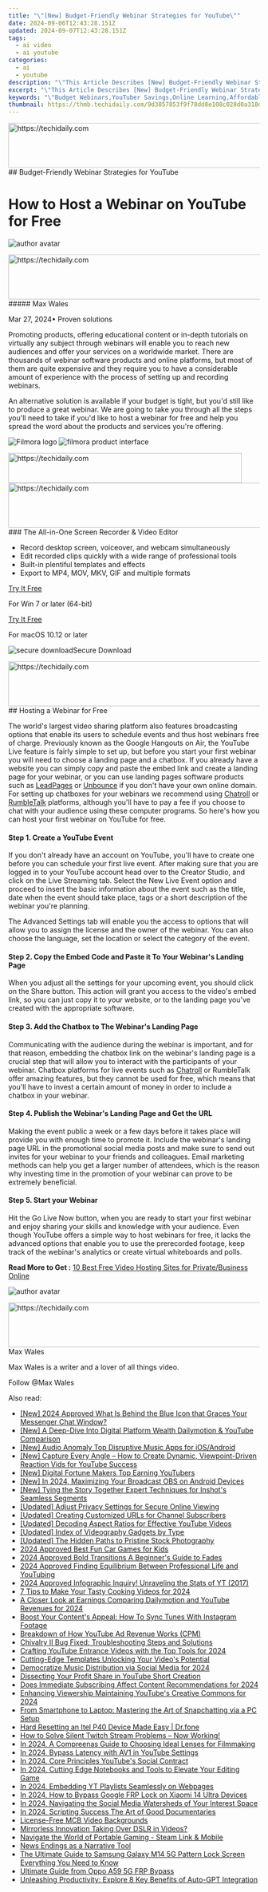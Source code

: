 ```yaml
---
title: "\"[New] Budget-Friendly Webinar Strategies for YouTube\""
date: 2024-09-06T12:43:28.151Z
updated: 2024-09-07T12:43:28.151Z
tags:
  - ai video
  - ai youtube
categories:
  - ai
  - youtube
description: "\"This Article Describes [New] Budget-Friendly Webinar Strategies for YouTube\""
excerpt: "\"This Article Describes [New] Budget-Friendly Webinar Strategies for YouTube\""
keywords: "\"Budget Webinars,YouTuber Savings,Online Learning,Affordable Webcasts,Cost-Effective Seminars,Economical Video Sessions,Frugal Digital Workshops\""
thumbnail: https://thmb.techidaily.com/9d3857853f9f78dd8e108c028d0a318d22b529786459d21ef8b234658302fc85.jpg
---
```


<!-- affiliate ads begin -->
<a href="https://ephamedtechinc.pxf.io/c/5597632/2137202/26400" target="_top" id="2137202">
  <img src="//a.impactradius-go.com/display-ad/26400-2137202" border="0" alt="https://techidaily.com" width="728" height="90"/>
</a>
<img height="0" width="0" src="https://ephamedtechinc.pxf.io/i/5597632/2137202/26400" style="position:absolute;visibility:hidden;" border="0" />
<!-- affiliate ads end -->
## Budget-Friendly Webinar Strategies for YouTube

# How to Host a Webinar on YouTube for Free

![author avatar](https://images.wondershare.com/filmora/article-images/max-wales-author.jpg)

<!-- affiliate ads begin -->
<a href="https://zebaoaffiliateprogram.pxf.io/c/5597632/2137973/21526" target="_top" id="2137973">
  <img src="//a.impactradius-go.com/display-ad/21526-2137973" border="0" alt="https://techidaily.com" width="728" height="90"/>
</a>
<img height="0" width="0" src="https://zebaoaffiliateprogram.pxf.io/i/5597632/2137973/21526" style="position:absolute;visibility:hidden;" border="0" />
<!-- affiliate ads end -->
##### Max Wales

 Mar 27, 2024• Proven solutions

Promoting products, offering educational content or in-depth tutorials on virtually any subject through webinars will enable you to reach new audiences and offer your services on a worldwide market. There are thousands of webinar software products and online platforms, but most of them are quite expensive and they require you to have a considerable amount of experience with the process of setting up and recording webinars.

An alternative solution is available if your budget is tight, but you'd still like to produce a great webinar. We are going to take you through all the steps you'll need to take if you'd like to host a webinar for free and help you spread the word about the products and services you're offering.

![Filmora logo](https://images.wondershare.com/filmora/logo_icon/wondershare-filmora-logo-horizontal.png) ![filmora product interface](https://images.wondershare.com/filmora/images/common/filmora-product-banner.png)

<!-- affiliate ads begin -->
<a href="https://bluettius.sjv.io/c/5597632/2139122/17108" target="_top" id="2139122">
  <img src="//a.impactradius-go.com/display-ad/17108-2139122" border="0" alt="https://techidaily.com" width="468" height="60"/>
</a>
<img height="0" width="0" src="https://bluettius.sjv.io/i/5597632/2139122/17108" style="position:absolute;visibility:hidden;" border="0" />
<!-- affiliate ads end -->
<!-- affiliate ads begin -->
<a href="https://aligracehair.sjv.io/c/5597632/2135419/19272" target="_top" id="2135419">
  <img src="//a.impactradius-go.com/display-ad/19272-2135419" border="0" alt="https://techidaily.com" width="728" height="90"/>
</a>
<img height="0" width="0" src="https://aligracehair.sjv.io/i/5597632/2135419/19272" style="position:absolute;visibility:hidden;" border="0" />
<!-- affiliate ads end -->
### The All-in-One Screen Recorder & Video Editor

* Record desktop screen, voiceover, and webcam simultaneously
* Edit recorded clips quickly with a wide range of professional tools
* Built-in plentiful templates and effects
* Export to MP4, MOV, MKV, GIF and multiple formats

[Try It Free](https://tools.techidaily.com/wondershare/filmora/download/)

For Win 7 or later (64-bit)

[Try It Free](https://tools.techidaily.com/wondershare/filmora/download/)

For macOS 10.12 or later

![secure download](https://static.wondershare.com/images-filmora/images/common/securety.svg)Secure Download

<!-- affiliate ads begin -->
<a href="https://aligracehair.sjv.io/c/5597632/2115937/19272" target="_top" id="2115937">
  <img src="//a.impactradius-go.com/display-ad/19272-2115937" border="0" alt="https://techidaily.com" width="728" height="90"/>
</a>
<img height="0" width="0" src="https://aligracehair.sjv.io/i/5597632/2115937/19272" style="position:absolute;visibility:hidden;" border="0" />
<!-- affiliate ads end -->
## Hosting a Webinar for Free

The world's largest video sharing platform also features broadcasting options that enable its users to schedule events and thus host webinars free of charge. Previously known as the Google Hangouts on Air, the YouTube Live feature is fairly simple to set up, but before you start your first webinar you will need to choose a landing page and a chatbox. If you already have a website you can simply copy and paste the embed link and create a landing page for your webinar, or you can use landing pages software products such as [LeadPages](https://www.leadpages.net/) or [Unbounce](https://unbounce.com/) if you don't have your own online domain. For setting up chatboxes for your webinars we recommend using [Chatroll](https://chatroll.com/) or [RumbleTalk](https://www.rumbletalk.com/) platforms, although you'll have to pay a fee if you choose to chat with your audience using these computer programs. So here's how you can host your first webinar on YouTube for free.

#### Step 1. Create a YouTube Event

If you don't already have an account on YouTube, you'll have to create one before you can schedule your first live event. After making sure that you are logged in to your YouTube account head over to the Creator Studio, and click on the Live Streaming tab. Select the New Live Event option and proceed to insert the basic information about the event such as the title, date when the event should take place, tags or a short description of the webinar you're planning.

The Advanced Settings tab will enable you the access to options that will allow you to assign the license and the owner of the webinar. You can also choose the language, set the location or select the category of the event.

#### Step 2. Copy the Embed Code and Paste it To Your Webinar's Landing Page

When you adjust all the settings for your upcoming event, you should click on the Share button. This action will grant you access to the video's embed link, so you can just copy it to your website, or to the landing page you've created with the appropriate software.

#### Step 3. Add the Chatbox to The Webinar's Landing Page

Communicating with the audience during the webinar is important, and for that reason, embedding the chatbox link on the webinar's landing page is a crucial step that will allow you to interact with the participants of your webinar. Chatbox platforms for live events such as [Chatroll](https://chatroll.com/) or RumbleTalk offer amazing features, but they cannot be used for free, which means that you'll have to invest a certain amount of money in order to include a chatbox in your webinar.

#### Step 4. Publish the Webinar's Landing Page and Get the URL

Making the event public a week or a few days before it takes place will provide you with enough time to promote it. Include the webinar's landing page URL in the promotional social media posts and make sure to send out invites for your webinar to your friends and colleagues. Email marketing methods can help you get a larger number of attendees, which is the reason why investing time in the promotion of your webinar can prove to be extremely beneficial.

#### Step 5. Start your Webinar

Hit the Go Live Now button, when you are ready to start your first webinar and enjoy sharing your skills and knowledge with your audience. Even though YouTube offers a simple way to host webinars for free, it lacks the advanced options that enable you to use the prerecorded footage, keep track of the webinar's analytics or create virtual whiteboards and polls.

 **Read More to Get :** [10 Best Free Video Hosting Sites for Private/Business Online](https://tools.techidaily.com/wondershare/filmora/download/)

![author avatar](https://images.wondershare.com/filmora/article-images/max-wales-author.jpg)

<!-- affiliate ads begin -->
<a href="https://appsumo.8odi.net/c/5597632/2123749/7443" target="_top" id="2123749">
  <img src="//a.impactradius-go.com/display-ad/7443-2123749" border="0" alt="https://techidaily.com" width="728" height="90"/>
</a>
<img height="0" width="0" src="https://appsumo.8odi.net/i/5597632/2123749/7443" style="position:absolute;visibility:hidden;" border="0" />
<!-- affiliate ads end -->
Max Wales

Max Wales is a writer and a lover of all things video.

Follow @Max Wales

<span class="atpl-alsoreadstyle">Also read:</span>
<div><ul>
<li><a href="https://facebook-video-recording.techidaily.com/new-2024-approved-what-is-behind-the-blue-icon-that-graces-your-messenger-chat-window/"><u>[New] 2024 Approved  What Is Behind the Blue Icon that Graces Your Messenger Chat Window?</u></a></li>
<li><a href="https://youtube-videos.techidaily.com/new-a-deep-dive-into-digital-platform-wealth-dailymotion-and-youtube-comparison/"><u>[New] A Deep-Dive Into Digital Platform Wealth  Dailymotion & YouTube Comparison</u></a></li>
<li><a href="https://youtube-videos.techidaily.com/new-audio-anomaly-top-disruptive-music-apps-for-iosandroid/"><u>[New] Audio Anomaly  Top Disruptive Music Apps for iOS/Android</u></a></li>
<li><a href="https://youtube-videos.techidaily.com/new-capture-every-angle-how-to-create-dynamic-viewpoint-driven-reaction-vids-for-youtube-success/"><u>[New] Capture Every Angle – How to Create Dynamic, Viewpoint-Driven Reaction Vids for YouTube Success</u></a></li>
<li><a href="https://youtube-videos.techidaily.com/new-digital-fortune-makers-top-earning-youtubers/"><u>[New] Digital Fortune Makers  Top Earning YouTubers</u></a></li>
<li><a href="https://screen-recording.techidaily.com/new-in-2024-maximizing-your-broadcast-obs-on-android-devices/"><u>[New] In 2024, Maximizing Your Broadcast  OBS on Android Devices</u></a></li>
<li><a href="https://some-skills.techidaily.com/new-tying-the-story-together-expert-techniques-for-inshots-seamless-segments/"><u>[New] Tying the Story Together  Expert Techniques for Inshot's Seamless Segments</u></a></li>
<li><a href="https://youtube-videos.techidaily.com/updated-adjust-privacy-settings-for-secure-online-viewing/"><u>[Updated] Adjust Privacy Settings for Secure Online Viewing</u></a></li>
<li><a href="https://youtube-videos.techidaily.com/updated-creating-customized-urls-for-channel-subscribers/"><u>[Updated] Creating Customized URLs for Channel Subscribers</u></a></li>
<li><a href="https://youtube-videos.techidaily.com/updated-decoding-aspect-ratios-for-effective-youtube-videos/"><u>[Updated] Decoding Aspect Ratios for Effective YouTube Videos</u></a></li>
<li><a href="https://some-knowledge.techidaily.com/updated-index-of-videography-gadgets-by-type/"><u>[Updated] Index of Videography Gadgets by Type</u></a></li>
<li><a href="https://some-approaches.techidaily.com/updated-the-hidden-paths-to-pristine-stock-photography/"><u>[Updated] The Hidden Paths to Pristine Stock Photography</u></a></li>
<li><a href="https://visual-screen-recording.techidaily.com/2024-approved-best-fun-car-games-for-kids/"><u>2024 Approved  Best Fun Car Games for Kids</u></a></li>
<li><a href="https://remote-screen-capture.techidaily.com/2024-approved-bold-transitions-a-beginners-guide-to-fades/"><u>2024 Approved  Bold Transitions  A Beginner's Guide to Fades</u></a></li>
<li><a href="https://youtube-stream.techidaily.com/2024-approved-finding-equilibrium-between-professional-life-and-youtubing/"><u>2024 Approved  Finding Equilibrium Between Professional Life and YouTubing</u></a></li>
<li><a href="https://youtube-stream.techidaily.com/2024-approved-infographic-inquiry-unraveling-the-stats-of-yt-2017/"><u>2024 Approved  Infographic Inquiry! Unraveling the Stats of YT (2017)</u></a></li>
<li><a href="https://article-knowledge.techidaily.com/7-tips-to-make-your-tasty-cooking-videos-for-2024/"><u>7 Tips to Make Your Tasty Cooking Videos for 2024</u></a></li>
<li><a href="https://youtube-videos.techidaily.com/a-closer-look-at-earnings-comparing-dailymotion-and-youtube-revenues-for-2024/"><u>A Closer Look at Earnings  Comparing Dailymotion and YouTube Revenues for 2024</u></a></li>
<li><a href="https://tech-renaissance.techidaily.com/boost-your-contents-appeal-how-to-sync-tunes-with-instagram-footage/"><u>Boost Your Content's Appeal: How To Sync Tunes With Instagram Footage</u></a></li>
<li><a href="https://youtube-videos.techidaily.com/breakdown-of-how-youtube-ad-revenue-works-cpm/"><u>Breakdown of How YouTube Ad Revenue Works (CPM)</u></a></li>
<li><a href="https://win-answers.techidaily.com/chivalry-ii-bug-fixed-troubleshooting-steps-and-solutions/"><u>Chivalry II Bug Fixed: Troubleshooting Steps and Solutions</u></a></li>
<li><a href="https://youtube-videos.techidaily.com/crafting-youtube-entrance-videos-with-the-top-tools-for-2024/"><u>Crafting YouTube Entrance Videos with the Top Tools for 2024</u></a></li>
<li><a href="https://youtube-videos.techidaily.com/cutting-edge-templates-unlocking-your-videos-potential/"><u>Cutting-Edge Templates Unlocking Your Video's Potential</u></a></li>
<li><a href="https://youtube-videos.techidaily.com/democratize-music-distribution-via-social-media-for-2024/"><u>Democratize Music Distribution via Social Media for 2024</u></a></li>
<li><a href="https://youtube-videos.techidaily.com/dissecting-your-profit-share-in-youtube-short-creation/"><u>Dissecting Your Profit Share in YouTube Short Creation</u></a></li>
<li><a href="https://youtube-videos.techidaily.com/does-immediate-subscribing-affect-content-recommendations-for-2024/"><u>Does Immediate Subscribing Affect Content Recommendations for 2024</u></a></li>
<li><a href="https://youtube-videos.techidaily.com/enhancing-viewership-maintaining-youtubes-creative-commons-for-2024/"><u>Enhancing Viewership  Maintaining YouTube's Creative Commons for 2024</u></a></li>
<li><a href="https://techno-recovery.techidaily.com/1722853674483-from-smartphone-to-laptop-mastering-the-art-of-snapchatting-via-a-pc-setup/"><u>From Smartphone to Laptop: Mastering the Art of Snapchatting via a PC Setup</u></a></li>
<li><a href="https://techidaily.com/hard-resetting-an-itel-p40-device-made-easy-drfone-by-drfone-reset-android-reset-android/"><u>Hard Resetting an Itel P40 Device Made Easy | Dr.fone</u></a></li>
<li><a href="https://win-solutions.techidaily.com/how-to-solve-silent-twitch-stream-problems-now-working/"><u>How to Solve Silent Twitch Stream Problems – Now Working!</u></a></li>
<li><a href="https://youtube-videos.techidaily.com/in-2024-a-compreenas-guide-to-choosing-ideal-lenses-for-filmmaking/"><u>In 2024, A Compreenas Guide to Choosing Ideal Lenses for Filmmaking</u></a></li>
<li><a href="https://youtube-videos.techidaily.com/in-2024-bypass-latency-with-av1-in-youtube-settings/"><u>In 2024, Bypass Latency with AV1 in YouTube Settings</u></a></li>
<li><a href="https://youtube-videos.techidaily.com/in-2024-core-principles-youtubes-social-contract/"><u>In 2024, Core Principles  YouTube's Social Contract</u></a></li>
<li><a href="https://youtube-videos.techidaily.com/in-2024-cutting-edge-notebooks-and-tools-to-elevate-your-editing-game/"><u>In 2024, Cutting Edge  Notebooks and Tools to Elevate Your Editing Game</u></a></li>
<li><a href="https://youtube-videos.techidaily.com/in-2024-embedding-yt-playlists-seamlessly-on-webpages/"><u>In 2024, Embedding YT Playlists Seamlessly on Webpages</u></a></li>
<li><a href="https://bypass-frp.techidaily.com/in-2024-how-to-bypass-google-frp-lock-on-xiaomi-14-ultra-devices-by-drfone-android/"><u>In 2024, How to Bypass Google FRP Lock on Xiaomi 14 Ultra Devices</u></a></li>
<li><a href="https://instagram-video-recordings.techidaily.com/in-2024-navigating-the-social-media-watersheds-of-your-interest-space/"><u>In 2024, Navigating the Social Media Watersheds of Your Interest Space</u></a></li>
<li><a href="https://extra-support.techidaily.com/in-2024-scripting-success-the-art-of-good-documentaries/"><u>In 2024, Scripting Success  The Art of Good Documentaries</u></a></li>
<li><a href="https://youtube-videos.techidaily.com/license-free-mcb-video-backgrounds/"><u>License-Free MCB Video Backgrounds</u></a></li>
<li><a href="https://youtube-videos.techidaily.com/mirrorless-innovation-taking-over-dslr-in-videos/"><u>Mirrorless Innovation Taking Over DSLR in Videos?</u></a></li>
<li><a href="https://games-able.techidaily.com/navigate-the-world-of-portable-gaming-steam-link-and-mobile/"><u>Navigate the World of Portable Gaming - Steam Link & Mobile</u></a></li>
<li><a href="https://youtube-videos.techidaily.com/news-endings-as-a-narrative-tool/"><u>News Endings as a Narrative Tool</u></a></li>
<li><a href="https://android-unlock.techidaily.com/the-ultimate-guide-to-samsung-galaxy-m14-5g-pattern-lock-screen-everything-you-need-to-know-by-drfone-android/"><u>The Ultimate Guide to Samsung Galaxy M14 5G Pattern Lock Screen Everything You Need to Know</u></a></li>
<li><a href="https://android-frp.techidaily.com/ultimate-guide-from-oppo-a59-5g-frp-bypass-by-drfone-android/"><u>Ultimate Guide from Oppo A59 5G FRP Bypass</u></a></li>
<li><a href="https://tech-hub.techidaily.com/unleashing-productivity-explore-8-key-benefits-of-auto-gpt-integration/"><u>Unleashing Productivity: Explore 8 Key Benefits of Auto-GPT Integration</u></a></li>
</ul></div>

<ins class="adsbygoogle"
      style="display:block"
      data-ad-client="ca-pub-7571918770474297"
      data-ad-slot="8358498916"
      data-ad-format="auto"
      data-full-width-responsive="true"></ins>